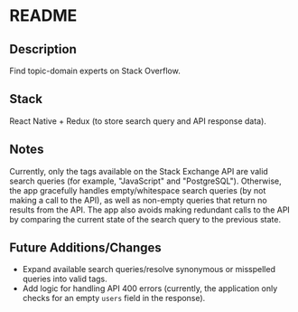 # README

## Description

Find topic-domain experts on Stack Overflow.

## Stack

React Native + Redux (to store search query and API response data).

## Notes

Currently, only the tags available on the Stack Exchange API are valid search queries (for example, "JavaScript" and "PostgreSQL"). Otherwise, the app gracefully handles empty/whitespace search queries (by not making a call to the API), as well as non-empty queries that return no results from the API. The app also avoids making redundant calls to the API by comparing the current state of the search query to the previous state.

## Future Additions/Changes

- Expand available search queries/resolve synonymous or misspelled queries into valid tags.
- Add logic for handling API 400 errors (currently, the application only checks for an empty `users` field in the response).
